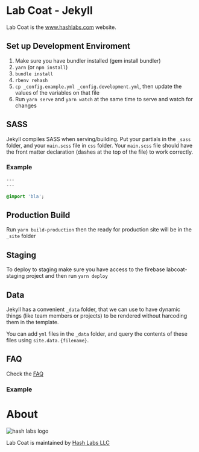 # Lab Coat - Jekyll

Lab Coat is the www.hashlabs.com website.

## Set up Development Enviroment

1. Make sure you have bundler installed (gem install bundler)
2. `yarn` (or `npm install`)
3. `bundle install`
4. `rbenv rehash`
5. `cp _config.example.yml _config.development.yml`, then update the values of the variables on that file
5. Run `yarn serve` and `yarn watch` at the same time to serve and watch for changes

## SASS

Jekyll compiles SASS when serving/building. Put your partials in the `_sass` folder, and your `main.scss` file in `css` folder. Your `main.scss` file should have the front matter declaration (dashes at the top of the file) to work correctly.

### Example

```sass
---
---

@import 'bla';
```

## Production Build

Run `yarn build-production` then the ready for production site will be in the `_site` folder

## Staging

To deploy to staging make sure you have access to the firebase labcoat-staging project and then run `yarn deploy`

## Data

Jekyll has a convenient `_data` folder, that we can use to have dynamic
things (like team members or projects) to be rendered without harcoding
them in the template.

You can add `yml` files in the `_data` folder, and query the contents of
these files using `site.data.{filename}`.

## FAQ

Check the [FAQ](FAQ.md)

### Example

# About

![hash labs logo](https://www.hashlabs.com/images/hashlabs_logo_horizontal_02.png)

Lab Coat is maintained by [Hash Labs LLC](http://www.hashlabs.com)
